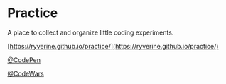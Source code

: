 # Practice
A place to collect and organize little coding experiments.

[https://ryverine.github.io/practice/](https://ryverine.github.io/practice/)

[@CodePen](https://codepen.io/ryverine)

[@CodeWars](https://www.codewars.com/users/ryverine)



